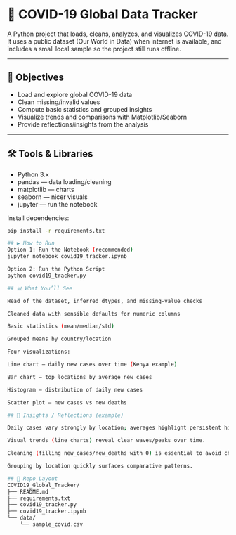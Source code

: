 # 🦠 COVID-19 Global Data Tracker

A Python project that loads, cleans, analyzes, and visualizes COVID-19 data.  
It uses a public dataset (Our World in Data) when internet is available, and includes a small local sample so the project still runs offline.

---

## 🎯 Objectives
- Load and explore global COVID-19 data
- Clean missing/invalid values
- Compute basic statistics and grouped insights
- Visualize trends and comparisons with Matplotlib/Seaborn
- Provide reflections/insights from the analysis

---

## 🛠️ Tools & Libraries
- Python 3.x
- pandas — data loading/cleaning
- matplotlib — charts
- seaborn — nicer visuals
- jupyter — run the notebook

Install dependencies:
```bash
pip install -r requirements.txt

## ▶️ How to Run
Option 1: Run the Notebook (recommended)
jupyter notebook covid19_tracker.ipynb

Option 2: Run the Python Script
python covid19_tracker.py

## 📊 What You’ll See

Head of the dataset, inferred dtypes, and missing-value checks

Cleaned data with sensible defaults for numeric columns

Basic statistics (mean/median/std)

Grouped means by country/location

Four visualizations:

Line chart — daily new cases over time (Kenya example)

Bar chart — top locations by average new cases

Histogram — distribution of daily new cases

Scatter plot — new cases vs new deaths

## 📌 Insights / Reflections (example)

Daily cases vary strongly by location; averages highlight persistent high-case regions.

Visual trends (line charts) reveal clear waves/peaks over time.

Cleaning (filling new_cases/new_deaths with 0) is essential to avoid chart distortions.

Grouping by location quickly surfaces comparative patterns.

## 📂 Repo Layout
COVID19_Global_Tracker/
├── README.md
├── requirements.txt
├── covid19_tracker.py
├── covid19_tracker.ipynb
└── data/
    └── sample_covid.csv
